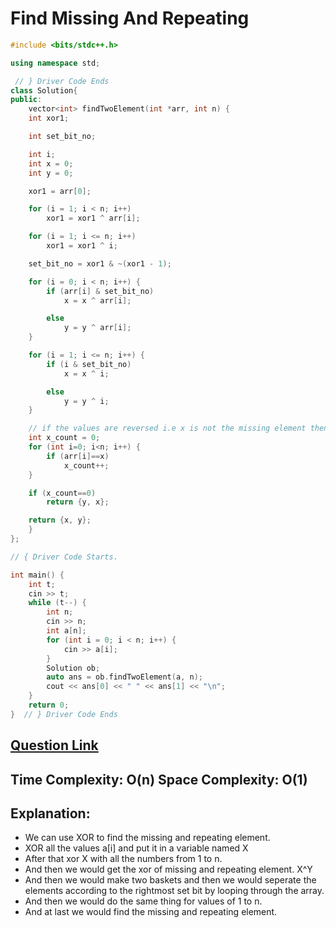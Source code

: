 # Find Missing And Repeating

```cpp
#include <bits/stdc++.h>

using namespace std;

 // } Driver Code Ends
class Solution{
public:
    vector<int> findTwoElement(int *arr, int n) {
    int xor1;

    int set_bit_no;

    int i;
    int x = 0;
    int y = 0;

    xor1 = arr[0];

    for (i = 1; i < n; i++)
        xor1 = xor1 ^ arr[i];

    for (i = 1; i <= n; i++)
        xor1 = xor1 ^ i;

    set_bit_no = xor1 & ~(xor1 - 1);

    for (i = 0; i < n; i++) {
        if (arr[i] & set_bit_no)
            x = x ^ arr[i];

        else
            y = y ^ arr[i];
    }

    for (i = 1; i <= n; i++) {
        if (i & set_bit_no)
            x = x ^ i;

        else
            y = y ^ i;
    }

    // if the values are reversed i.e x is not the missing element then swap them
    int x_count = 0;
    for (int i=0; i<n; i++) {
        if (arr[i]==x)
            x_count++;
    }

    if (x_count==0)
        return {y, x};

    return {x, y};
    }
};

// { Driver Code Starts.

int main() {
    int t;
    cin >> t;
    while (t--) {
        int n;
        cin >> n;
        int a[n];
        for (int i = 0; i < n; i++) {
            cin >> a[i];
        }
        Solution ob;
        auto ans = ob.findTwoElement(a, n);
        cout << ans[0] << " " << ans[1] << "\n";
    }
    return 0;
}  // } Driver Code Ends
```

## [Question Link](https://practice.geeksforgeeks.org/problems/find-missing-and-repeating2512/1)

## Time Complexity: O(n) Space Complexity: O(1)

## Explanation:

- We can use XOR to find the missing and repeating element.
- XOR all the values a[i] and put it in a variable named X
- After that xor X with all the numbers from 1 to n.
- And then we would get the xor of missing and repeating element. X^Y
- And then we would make two baskets and then we would seperate the elements according to the rightmost set bit by looping through the array.
- And then we would do the same thing for values of 1 to n.
- And at last we would find the missing and repeating element.
